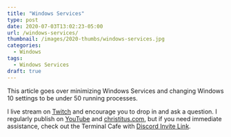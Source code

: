 ```yaml
---
title: "Windows Services"
type: post
date: 2020-07-03T13:02:23-05:00
url: /windows-services/
thumbnail: /images/2020-thumbs/windows-services.jpg
categories:
  - Windows
tags:
  - Windows Services 
draft: true
---
```

This article goes over minimizing Windows Services and changing Windows 10 settings to be under 50 running processes. 
<!--more-->

I live stream on [Twitch][1] and encourage you to drop in and ask a question. I regularly publish on [YouTube][2] and [christitus.com][3], but if you need immediate assistance, check out the Terminal Cafe with [Discord Invite Link][4].

 [1]: https://twitch.tv/christitustech
 [2]: https://www.youtube.com/c/ChrisTitusTech
 [3]: https://www.christitus.com/
 [4]: https://www.christitus.com/discord

